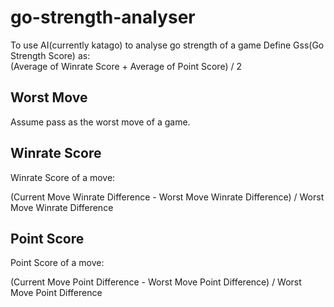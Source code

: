 # go-strength-analyser
To use AI(currently katago) to analyse go strength of a game
Define Gss(Go Strength Score) as:  
(Average of Winrate Score + Average of Point Score) / 2

## Worst Move
Assume pass as the worst move of a game.

## Winrate Score
Winrate Score of a move:

(Current Move Winrate Difference - Worst Move Winrate Difference) / Worst Move Winrate Difference

## Point Score
Point Score of a move:

(Current Move Point Difference - Worst Move Point Difference) / Worst Move Point Difference
